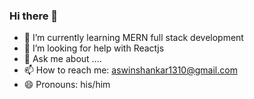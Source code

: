 ### Hi there 👋



- 🌱 I’m currently learning  MERN full stack development
- 🤔 I’m looking for help with Reactjs
- 💬 Ask me about ....
- 📫 How to reach me: aswinshankar1310@gmail.com
- 😄 Pronouns: his/him
